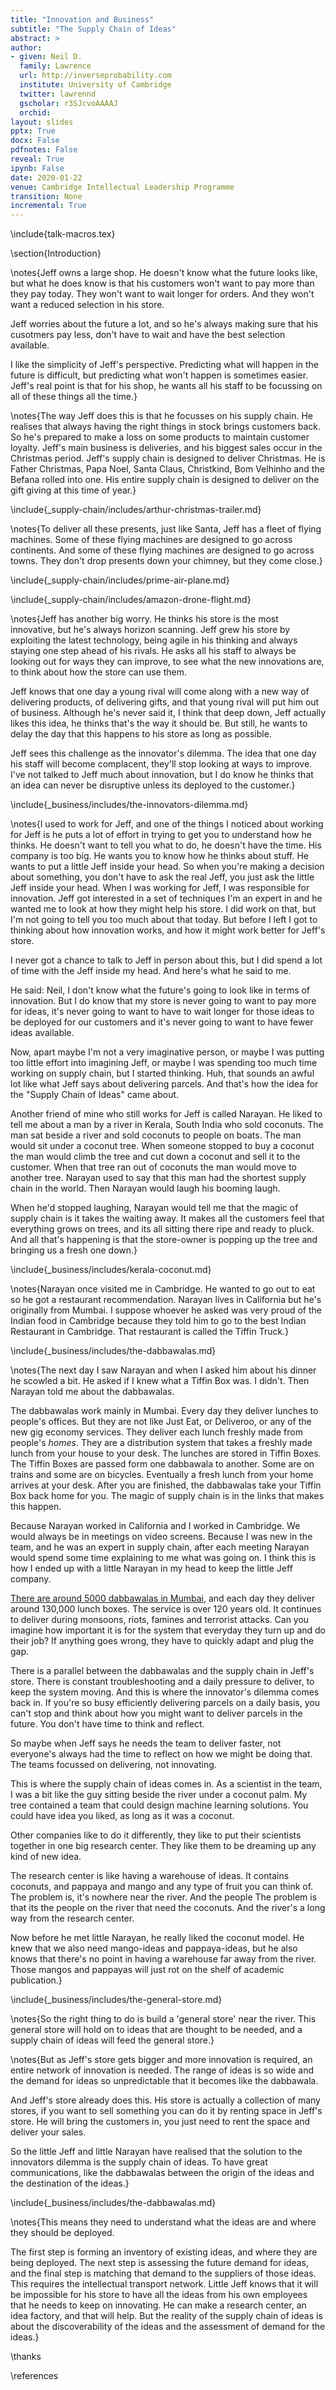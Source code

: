 ```yaml
---
title: "Innovation and Business"
subtitle: "The Supply Chain of Ideas"
abstract: >
author: 
- given: Neil D. 
  family: Lawrence 
  url: http://inverseprobability.com 
  institute: University of Cambridge
  twitter: lawrennd 
  gscholar: r3SJcvoAAAAJ 
  orchid: 
layout: slides
pptx: True
docx: False
pdfnotes: False
reveal: True
ipynb: False
date: 2020-01-22
venue: Cambridge Intellectual Leadership Programme
transition: None
incremental: True
---
```


\include{talk-macros.tex}

\section{Introduction}

\notes{Jeff owns a large shop. He doesn't know what the future looks like, but what he does know is that his customers won't want to pay more than they pay today. They won't want to wait longer for orders. And they won't want a reduced selection in his store. 

Jeff worries about the future a lot, and so he's always making sure that his cusotmers pay less, don't have to wait and have the best selection available.

I like the simplicity of Jeff's perspective. Predicting what will happen in the future is difficult, but predicting what won't happen is sometimes easier. Jeff's real point is that for his shop, he wants all his staff to be focussing on all of these things all the time.}

\notes{The way Jeff does this is that he focusses on his supply chain. He realises that always having the right things in stock brings customers back. So he's prepared to make a loss on some products to maintain customer loyalty. Jeff's main business is deliveries, and his biggest sales occur in the Christmas period. Jeff's supply chain is designed to deliver Christmas. He is Father Christmas, Papa Noel, Santa Claus, Christkind, Bom Velhinho and the Befana rolled into one. His entire supply chain is designed to deliver on the gift giving at this time of year.}

\include{_supply-chain/includes/arthur-christmas-trailer.md}

\notes{To deliver all these presents, just like Santa, Jeff has a fleet of flying machines. Some of these flying machines are designed to go across continents. And some of these flying machines are designed to go across towns. They don't drop presents down your chimney, but they come close.}

\include{_supply-chain/includes/prime-air-plane.md}

\include{_supply-chain/includes/amazon-drone-flight.md}

\notes{Jeff has another big worry. He thinks his store is the most innovative, but he's always horizon scanning. Jeff grew his store by exploiting the latest technology, being agile in his thinking and always staying one step ahead of his rivals. He asks all his staff to always be looking out for ways they can improve, to see what the new innovations are, to think about how the store can use them.

Jeff knows that one day a young rival will come along with a new way of delivering products, of delivering gifts, and that young rival will put him out of business. Although he's never said it, I think that deep down, Jeff actually likes this idea, he thinks that's the way it should be. But still, he wants to delay the day that this happens to his store as long as possible.

Jeff sees this challenge as the innovator's dilemma. The idea that one day his staff will become complacent, they'll stop looking at ways to improve. I've not talked to Jeff much about innovation, but I do know he thinks that an idea can never be disruptive unless its deployed to the customer.}

\include{_business/includes/the-innovators-dilemma.md}

\notes{I used to work for Jeff, and one of the things I noticed about working for Jeff is he puts a lot of effort in trying to get you to understand how he thinks. He doesn't want to tell you what to do, he doesn't have the time. His company is too big. He wants you to know how he thinks about stuff. He wants to put a little Jeff inside your head. So when you're making a decision about something, you don't have to ask the real Jeff, you just ask the little Jeff inside your head. When I was working for Jeff, I was responsible for innovation. Jeff got interested in a set of techniques I'm an expert in and he wanted me to look at how they might help his store. I did work on that, but I'm not going to tell you too much about that today. But before I left I got to thinking about how innovation works, and how it might work better for Jeff's store. 

I never got a chance to talk to Jeff in person about this, but I did spend a lot of time with the Jeff inside my head. And here's what he said to me.

He said: Neil, I don't know what the future's going to look like in terms of innovation. But I do know that my store is never going to want to pay more for ideas, it's never going to want to have to wait longer for those ideas to be deployed for our customers and it's never going to want to have fewer ideas available.

Now, apart maybe I'm not a very imaginative person, or maybe I was putting too little effort into imagining Jeff, or maybe I was spending too much time working on supply chain, but I started thinking. Huh, that sounds an awful lot like what Jeff says about delivering parcels. And that's how the idea for the "Supply Chain of Ideas" came about.

Another friend of mine who still works for Jeff is called Narayan. He liked to tell me about a man by a river in Kerala, South India who sold coconuts. The man sat beside a river and sold coconuts to people on boats. The man would sit under a coconut tree. When someone stopped to buy a coconut the man would climb the tree and cut down a coconut and sell it to the customer. When that tree ran out of coconuts the man would move to another tree. Narayan used to say that this man had the shortest supply chain in the world. Then Narayan would laugh his booming laugh.

When he'd stopped laughing, Narayan would tell me that the magic of supply chain is it takes the waiting away. It makes all the customers feel that everything grows on trees, and its all sitting there ripe and ready to pluck. And all that's happening is that the store-owner is popping up the tree and bringing us a fresh one down.}


\include{_business/includes/kerala-coconut.md}

\notes{Narayan once visited me in Cambridge. He wanted to go out to eat so he got a restaurant recommendation. Narayan lives in California but he's originally from Mumbai. I suppose whoever he asked was very proud of the Indian food in Cambridge because they told him to go to the best Indian Restaurant in Cambridge. That restaurant is called the Tiffin Truck.}

\include{_business/includes/the-dabbawalas.md}

\notes{The next day I saw Narayan and when I asked him about his dinner he scowled a bit. He asked if I knew what a Tiffin Box was. I didn't. Then Narayan told me about the dabbawalas. 

The dabbawalas work mainly in Mumbai. Every day they deliver lunches to people's offices. But they are not like Just Eat, or Deliveroo, or any of the new gig economy services. They deliver each lunch freshly made from people's *homes*. They are a distribution system that takes a freshly made lunch from your house to your desk. The lunches are stored in Tiffin Boxes. The Tiffin Boxes are passed form one dabbawala to another. Some are on trains and some are on bicycles. Eventually a fresh lunch from your home arrives at your desk. After you are finished, the dabbawalas take your Tiffin Box back home for you. The magic of supply chain is in the links that makes this happen.

Because Narayan worked in California and I worked in Cambridge. We would always be in meetings on video screens. Because I was new in the team, and he was an expert in supply chain, after each meeting Narayan would spend some time explaining to me what was going on. I think this is how I ended up with a little Narayan in my head to keep the little Jeff company.

[There are around 5000 dabbawalas in Mumbai](https://hbr.org/2012/11/mumbais-models-of-service-excellence), and each day they deliver around 130,000 lunch boxes. The service is over 120 years old. It continues to deliver during monsoons, riots, famines and terrorist attacks. Can you imagine how important it is for the system that everyday they turn up and do their job? If anything goes wrong, they have to quickly adapt and plug the gap. 

There is a parallel between the dabbawalas and the supply chain in Jeff's store. There is constant troubleshooting and a daily pressure to deliver, to keep the system moving. And this is where the innovator's dilemma comes back in. If you're so busy efficiently delivering parcels on a daily basis, you can't stop and think about how you might want to deliver parcels in the future. You don't have time to think and reflect. 

So maybe when Jeff says he needs the team to deliver faster, not everyone's always had the time to reflect on how we might be doing that. The teams focussed on delivering, not innovating.

This is where the supply chain of ideas comes in. As a scientist in the team, I was a bit like the guy sitting beside the river under a coconut palm. My tree contained a team that could design machine learning solutions. You could have idea you liked, as long as it was a coconut. 

Other companies like to do it differently, they like to put their scientists together in one big research center. They like them to be dreaming up any kind of new idea. 

The research center is like having a warehouse of ideas. It contains coconuts, and pappaya and mango and any type of fruit you can think of. The problem is, it's nowhere near the river. And the people The problem is that its the people on the river that need the coconuts. And the river's a long way from the research center. 

Now before he met little Narayan, he really liked the coconut model. He knew that we also need mango-ideas and pappaya-ideas, but he also knows that there's no point in having a warehouse far away from the river. Those mangos and pappayas will just rot on the shelf of academic publication.}

\include{_business/includes/the-general-store.md}

\notes{So the right thing to do is build a 'general store' near the river. This general store will hold on to ideas that are thought to be needed, and a supply chain of ideas will feed the general store.}

\notes{But as Jeff's store gets bigger and more innovation is required, an entire network of innovation is needed. The range of ideas is so wide and the demand for ideas so unpredictable that it becomes like the dabbawala. 

And Jeff's store already does this. His store is actually a collection of many stores, if you want to sell something you can do it by renting space in Jeff's store. He will bring the customers in, you just need to rent the space and deliver your sales.

So the little Jeff and little Narayan have realised that the solution to the innovators dilemma is the supply chain of ideas. To have great communications, like the dabbawalas between the origin of the ideas and the destination of the ideas.}

\include{_business/includes/the-dabbawalas.md}


\notes{This means they need to understand what the ideas are and where they should be deployed.

The first step is forming an inventory of existing ideas, and where they are being deployed. The next step is assessing the future demand for ideas, and the final step is matching that demand to the suppliers of those ideas. This requires the intellectual transport network. Little Jeff knows that it will be impossible for his store to have all the ideas from his own employees that he needs to keep on innovating. He can make a research center, an idea factory, and that will help. But the reality of the supply chain of ideas is about the discoverability of the ideas and the assessment of demand for the ideas.}


\thanks

\references
